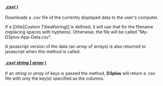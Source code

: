 #### <a name="undefined" href="#undefined">.csv( )</a>

Downloads a .csv file of the currently displayed data to the user's computer.

If a [[title|Custom Titles#string]] is defined, it will use that for the filename (replacing spaces with hyphens). Otherwise, the file will be called "My-D3plus-App-Data.csv".

A javascript version of the data (an *array* of *arrays*) is also returned to javascript when this method is called.

#### <a name="array" href="#array">.csv( *string* | *array* )</a>

If an *string* or *array* of keys is passed the method, **D3plus** will return a .csv file with only the key(s) specified as the columns.
